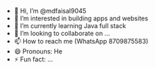 - 👋 Hi, I’m @mdfaisal9045
- 👀 I’m interested in building apps and websites 
- 🌱 I’m currently learning Java full stack 
- 💞️ I’m looking to collaborate on ...
- 📫 How to reach me (WhatsApp 8709875583)
- 😄 Pronouns: He
- ⚡ Fun fact: ...

<!---
mdfaisal9045/mdfaisal9045 is a ✨ special ✨ repository because its `README.md` (this file) appears on your GitHub profile.
You can click the Preview link to take a look at your changes.
--->
